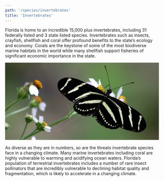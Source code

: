 ```yaml
---
path: '/species/invertebrates'
title: 'Invertebrates'
---
```


<content-header icon="invertebrates" title="Invertebrates"></content-header>

Florida is home to an incredible 15,000 plus invertebrates, including 31 federally listed and 3 state listed species. Invertebrates such as insects, crayfish, shellfish and coral offer profound benefits to the state’s ecology and economy. Corals are the keystone of some of the most biodiverse marine habitats in the world while many shellfish support fisheries of significant economic importance in the state.

<!-- https://www.flickr.com/photos/bigcypressnps/32788402820/ -->

![Zebra Longwing](32788402820_e88ab85ec9_k.jpg 'Zebra Longwing.  Photo: NPS.')

As diverse as they are in numbers, so are the threats invertebrate species face in a changing climate. Many marine invertebrates including coral are highly vulnerable to warming and acidifying ocean waters. Florida’s population of terrestrial invertebrates includes a number of rare insect pollinators that are incredibly vulnerable to declining habitat quality and fragmentation, which is likely to accelerate in a changing climate.
